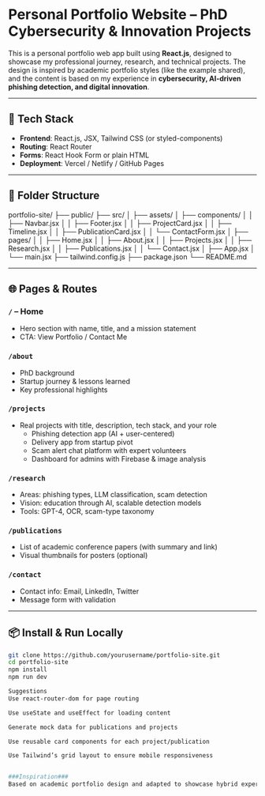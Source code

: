 # Personal Portfolio Website – PhD Cybersecurity & Innovation Projects

This is a personal portfolio web app built using **React.js**, designed to showcase my professional journey, research, and technical projects. The design is inspired by academic portfolio styles (like the example shared), and the content is based on my experience in **cybersecurity, AI-driven phishing detection, and digital innovation**.

---

## 🧱 Tech Stack

- **Frontend**: React.js, JSX, Tailwind CSS (or styled-components)
- **Routing**: React Router
- **Forms**: React Hook Form or plain HTML
- **Deployment**: Vercel / Netlify / GitHub Pages

---

## 📁 Folder Structure

portfolio-site/
├── public/
├── src/
│ ├── assets/
│ ├── components/
│ │ ├── Navbar.jsx
│ │ ├── Footer.jsx
│ │ ├── ProjectCard.jsx
│ │ ├── Timeline.jsx
│ │ ├── PublicationCard.jsx
│ │ └── ContactForm.jsx
│ ├── pages/
│ │ ├── Home.jsx
│ │ ├── About.jsx
│ │ ├── Projects.jsx
│ │ ├── Research.jsx
│ │ ├── Publications.jsx
│ │ └── Contact.jsx
│ ├── App.jsx
│ └── main.jsx
├── tailwind.config.js
├── package.json
└── README.md



---

## 🌐 Pages & Routes

### `/` – Home
- Hero section with name, title, and a mission statement
- CTA: View Portfolio / Contact Me

### `/about`
- PhD background
- Startup journey & lessons learned
- Key professional highlights

### `/projects`
- Real projects with title, description, tech stack, and your role
  - Phishing detection app (AI + user-centered)
  - Delivery app from startup pivot
  - Scam alert chat platform with expert volunteers
  - Dashboard for admins with Firebase & image analysis

### `/research`
- Areas: phishing types, LLM classification, scam detection
- Vision: education through AI, scalable detection models
- Tools: GPT-4, OCR, scam-type taxonomy

### `/publications`
- List of academic conference papers (with summary and link)
- Visual thumbnails for posters (optional)

### `/contact`
- Contact info: Email, LinkedIn, Twitter
- Message form with validation

---

## 📦 Install & Run Locally

```bash
git clone https://github.com/yourusername/portfolio-site.git
cd portfolio-site
npm install
npm run dev

Suggestions 
Use react-router-dom for page routing

Use useState and useEffect for loading content

Generate mock data for publications and projects

Use reusable card components for each project/publication

Use Tailwind’s grid layout to ensure mobile responsiveness


###Inspiration###
Based on academic portfolio design and adapted to showcase hybrid expertise in research, AI tools, and startup execution. Design references included screenshots from CodeDesign.ai.